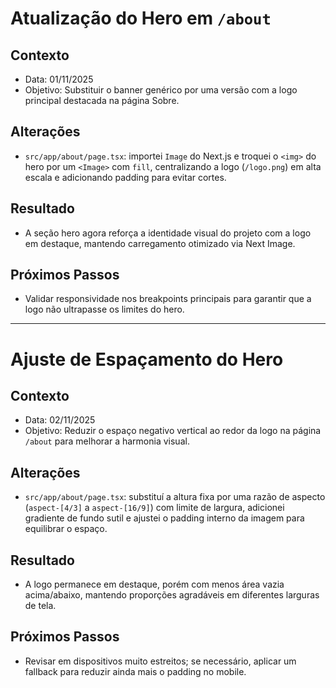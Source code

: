 # Atualização do Hero em `/about`

## Contexto
- Data: 01/11/2025
- Objetivo: Substituir o banner genérico por uma versão com a logo principal destacada na página Sobre.

## Alterações
- `src/app/about/page.tsx`: importei `Image` do Next.js e troquei o `<img>` do hero por um `<Image>` com `fill`, centralizando a logo (`/logo.png`) em alta escala e adicionando padding para evitar cortes.

## Resultado
- A seção hero agora reforça a identidade visual do projeto com a logo em destaque, mantendo carregamento otimizado via Next Image.

## Próximos Passos
- Validar responsividade nos breakpoints principais para garantir que a logo não ultrapasse os limites do hero.

---

# Ajuste de Espaçamento do Hero

## Contexto
- Data: 02/11/2025
- Objetivo: Reduzir o espaço negativo vertical ao redor da logo na página `/about` para melhorar a harmonia visual.

## Alterações
- `src/app/about/page.tsx`: substituí a altura fixa por uma razão de aspecto (`aspect-[4/3]` a `aspect-[16/9]`) com limite de largura, adicionei gradiente de fundo sutil e ajustei o padding interno da imagem para equilibrar o espaço.

## Resultado
- A logo permanece em destaque, porém com menos área vazia acima/abaixo, mantendo proporções agradáveis em diferentes larguras de tela.

## Próximos Passos
- Revisar em dispositivos muito estreitos; se necessário, aplicar um fallback para reduzir ainda mais o padding no mobile.

